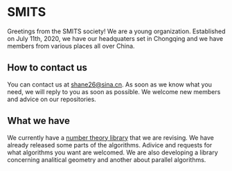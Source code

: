 # SMITS
  Greetings from the SMITS society!
  We are a young organization. Established on July 11th, 2020, we have our headquaters set in Chongqing and we have members from various places all over China.
## How to contact us
  You can contact us at shane26@sina.cn. As soon as we know what you need, we will reply to you as soon as possible. We welcome new members and advice on our repositories.
## What we have
  We currently have a [number theory library](https://github.com/SMITS-Society/Num_theory-release) that we are revising. We have already released some parts of the algorithms. Adivice and requests for what algorithms you want are welcomed.
  We are also developing a library concerning analitical geometry and another about parallel algorithms.



